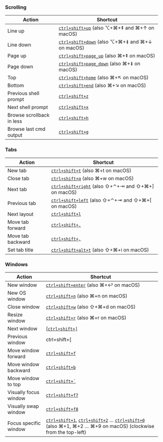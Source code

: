 ### Scrolling

| Action                    | Shortcut                                                                                                                      |
| ------------------------- | ----------------------------------------------------------------------------------------------------------------------------- |
| Line up                   | [`ctrl+shift+up`](file:///usr/share/doc/kitty/html/conf.html#shortcut-kitty.Scroll-line-up) (also ⌥+⌘+⇞ and ⌘+↑ on macOS)     |
| Line down                 | [`ctrl+shift+down`](file:///usr/share/doc/kitty/html/conf.html#shortcut-kitty.Scroll-line-down) (also ⌥+⌘+⇟ and ⌘+↓ on macOS) |
| Page up                   | [`ctrl+shift+page_up`](file:///usr/share/doc/kitty/html/conf.html#shortcut-kitty.Scroll-page-up) (also ⌘+⇞ on macOS)          |
| Page down                 | [`ctrl+shift+page_down`](file:///usr/share/doc/kitty/html/conf.html#shortcut-kitty.Scroll-page-down) (also ⌘+⇟ on macOS)      |
| Top                       | [`ctrl+shift+home`](file:///usr/share/doc/kitty/html/conf.html#shortcut-kitty.Scroll-to-top) (also ⌘+↖ on macOS)              |
| Bottom                    | [`ctrl+shift+end`](file:///usr/share/doc/kitty/html/conf.html#shortcut-kitty.Scroll-to-bottom) (also ⌘+↘ on macOS)            |
| Previous shell prompt     | [`ctrl+shift+z`](file:///usr/share/doc/kitty/html/conf.html#shortcut-kitty.Scroll-to-previous-shell-prompt)                   |
| Next shell prompt         | [`ctrl+shift+x`](file:///usr/share/doc/kitty/html/conf.html#shortcut-kitty.Scroll-to-next-shell-prompt)                       |
| Browse scrollback in less | [`ctrl+shift+h`](file:///usr/share/doc/kitty/html/conf.html#shortcut-kitty.Browse-scrollback-buffer-in-pager)                 |
| Browse last cmd output    | [`ctrl+shift+g`](file:///usr/share/doc/kitty/html/conf.html#shortcut-kitty.Browse-output-of-the-last-shell-command-in-pager)  |

### Tabs

|Action|Shortcut|
|---|---|
|New tab|[`ctrl+shift+t`](file:///usr/share/doc/kitty/html/conf.html#shortcut-kitty.New-tab) (also ⌘+t on macOS)|
|Close tab|[`ctrl+shift+q`](file:///usr/share/doc/kitty/html/conf.html#shortcut-kitty.Close-tab) (also ⌘+w on macOS)|
|Next tab|[`ctrl+shift+right`](file:///usr/share/doc/kitty/html/conf.html#shortcut-kitty.Next-tab) (also ⇧+⌃+⇥ and ⇧+⌘+] on macOS)|
|Previous tab|[`ctrl+shift+left`](file:///usr/share/doc/kitty/html/conf.html#shortcut-kitty.Previous-tab) (also ⇧+⌃+⇥ and ⇧+⌘+[ on macOS)|
|Next layout|[`ctrl+shift+l`](file:///usr/share/doc/kitty/html/conf.html#shortcut-kitty.Next-layout)|
|Move tab forward|[`ctrl+shift+.`](file:///usr/share/doc/kitty/html/conf.html#shortcut-kitty.Move-tab-forward)|
|Move tab backward|[`ctrl+shift+,`](file:///usr/share/doc/kitty/html/conf.html#shortcut-kitty.Move-tab-backward)|
|Set tab title|[`ctrl+shift+alt+t`](file:///usr/share/doc/kitty/html/conf.html#shortcut-kitty.Set-tab-title) (also ⇧+⌘+i on macOS)|

### Windows

| Action                | Shortcut                                                                                                                                                                                                                                                                                                                                    |
| --------------------- | ------------------------------------------------------------------------------------------------------------------------------------------------------------------------------------------------------------------------------------------------------------------------------------------------------------------------------------------- |
| New window            | [`ctrl+shift+enter`](file:///usr/share/doc/kitty/html/conf.html#shortcut-kitty.New-window) (also ⌘+↩ on macOS)                                                                                                                                                                                                                              |
| New OS window         | [`ctrl+shift+n`](file:///usr/share/doc/kitty/html/conf.html#shortcut-kitty.New-OS-window) (also ⌘+n on macOS)                                                                                                                                                                                                                               |
| Close window          | [`ctrl+shift+w`](file:///usr/share/doc/kitty/html/conf.html#shortcut-kitty.Close-window) (also ⇧+⌘+d on macOS)                                                                                                                                                                                                                              |
| Resize window         | [`ctrl+shift+r`](file:///usr/share/doc/kitty/html/conf.html#shortcut-kitty.Start-resizing-window) (also ⌘+r on macOS)                                                                                                                                                                                                                       |
| Next window           | [[`ctrl+shift+]`](file:///usr/share/doc/kitty/html/conf.html#shortcut-kitty.Next-window)                                                                                                                                                                                                                                                    |
| Previous window       | ctrl+shift+[                                                                                                                                                                                                                                                                                                                                |
| Move window forward   | [`ctrl+shift+f`](file:///usr/share/doc/kitty/html/conf.html#shortcut-kitty.Move-window-forward)                                                                                                                                                                                                                                             |
| Move window backward  | [`ctrl+shift+b`](file:///usr/share/doc/kitty/html/conf.html#shortcut-kitty.Move-window-backward)                                                                                                                                                                                                                                            |
| Move window to top    | [`` ctrl+shift+` ``](file:///usr/share/doc/kitty/html/conf.html#shortcut-kitty.Move-window-to-top)                                                                                                                                                                                                                                          |
| Visually focus window | [`ctrl+shift+f7`](file:///usr/share/doc/kitty/html/conf.html#shortcut-kitty.Visually-select-and-focus-window)                                                                                                                                                                                                                               |
| Visually swap window  | [`ctrl+shift+f8`](file:///usr/share/doc/kitty/html/conf.html#shortcut-kitty.Visually-swap-window-with-another)                                                                                                                                                                                                                              |
| Focus specific window | [`ctrl+shift+1`](file:///usr/share/doc/kitty/html/conf.html#shortcut-kitty.First-window), [`ctrl+shift+2`](file:///usr/share/doc/kitty/html/conf.html#shortcut-kitty.Second-window) … [`ctrl+shift+0`](file:///usr/share/doc/kitty/html/conf.html#shortcut-kitty.Tenth-window) (also ⌘+1, ⌘+2 … ⌘+9 on macOS) (clockwise from the top-left) |
